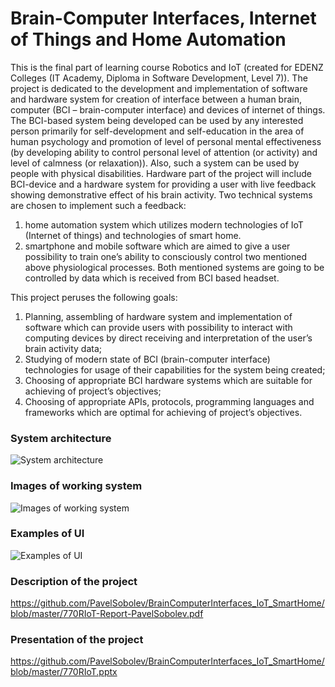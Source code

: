 # Brain-Computer Interfaces, Internet of Things and Home Automation

This is the final part of learning course Robotics and IoT (created for EDENZ Colleges (IT Academy, Diploma in Software Development, Level 7)).
The project is dedicated to the development and implementation of software and hardware system for creation of interface between a human brain, computer (BCI – brain-computer interface) and devices of internet of things. The BCI-based system being developed can be used by any interested person primarily for self-development and self-education in the area of human psychology and promotion of level of personal mental effectiveness (by developing ability to control personal level of attention (or activity) and level of calmness (or relaxation)). Also, such a system can be used by people with physical disabilities.  Hardware part of the project will include BCI-device and a hardware system for providing a user with live feedback showing demonstrative effect of his brain activity.  Two technical systems are chosen to implement such a feedback:
1.	home automation system which utilizes modern technologies of IoT (Internet of things) and technologies of smart home.
2.	smartphone and mobile software which are aimed to give a user possibility to train one’s ability to consciously control two mentioned above physiological processes.
Both mentioned systems are going to be controlled by data which is received from BCI based headset.

This project peruses the following goals:
1.	Planning, assembling of hardware system and implementation of software which can provide users with possibility to interact with computing devices by direct receiving and interpretation of the user’s brain activity data;
2.	Studying of modern state of BCI (brain-computer interface) technologies for usage of their capabilities for the system being created;
3.	Choosing of appropriate BCI hardware systems which are suitable for achieving of project’s objectives;
4.	Choosing of appropriate APIs, protocols, programming languages and frameworks which are optimal for achieving of project’s objectives.


### System architecture
![System architecture](https://github.com/PavelSobolev/BrainComputerInterfaces_IoT_SmartHome/blob/master/1.png)

### Images of working system
![Images of working system](https://github.com/PavelSobolev/BrainComputerInterfaces_IoT_SmartHome/blob/master/2.png)

### Examples of UI
![Examples of UI](https://github.com/PavelSobolev/BrainComputerInterfaces_IoT_SmartHome/blob/master/3.png)

### Description of the project
https://github.com/PavelSobolev/BrainComputerInterfaces_IoT_SmartHome/blob/master/770RIoT-Report-PavelSobolev.pdf

### Presentation of the project
https://github.com/PavelSobolev/BrainComputerInterfaces_IoT_SmartHome/blob/master/770RIoT.pptx
